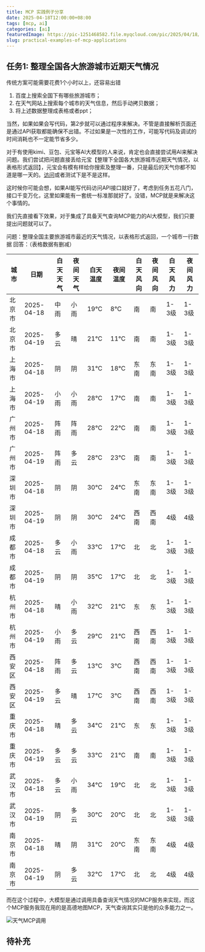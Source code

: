 ```yaml
---
title: MCP 实践例子分享
date: 2025-04-18T12:00:00+08:00
tags: [mcp, ai]
categories: [ai]
featuredImage: https://pic-1251468582.file.myqcloud.com/pic/2025/04/18/29ueFR.jpg
slug: practical-examples-of-mcp-applications
---
```



## 任务1: 整理全国各大旅游城市近期天气情况

传统方案可能需要花费1个小时以上，还容易出错

1. 百度上搜索全国下有哪些旅游城市；
2. 在天气网站上搜索每个城市的天气信息，然后手动拷贝数据；
3. 将上述数据整理成表格或者ppt；

当然，如果如果会写代码，第2步就可以通过程序来解决。不管是直接解析页面还是通过API获取都能确保不出错。不过如果是一次性的工作，可能写代码及调试的时间消耗也不一定能节省多少。

对于有使用kimi、豆包、元宝等AI大模型的人来说，肯定也会直接尝试用AI来解决问题。我们尝试把问题直接丢给元宝【整理下全国各大旅游城市近期天气情况，以表格形式返回】，元宝会有模有样给你搜索及整理一番，只是最后的天气你都不知道是哪一天的。[访问](https://yuanbao.tencent.com/bot/app/share/chat/ntQkP3iMLbBN)或者测试下是不是这样。

这时候你可能会想，如果AI能写代码访问API接口就好了，考虑到任务五花八门，接口千变万化，这里如果能有一套统一标准那就好了。没错，MCP就是来解决这个事情的。

我们先直接看下效果，对于集成了具备天气查询MCP能力的AI大模型，我们只要提出问题就可以了。

问题：整理全国主要旅游城市最近的天气情况，以表格形式返回，一个城市一行数据
回答：（表格数据有删减）

| 城市   | 日期       | 白天天气 | 夜间天气 | 白天温度 | 夜间温度 | 白天风向 | 夜间风向 | 白天风力 | 夜间风力 |
| ------ | ---------- | -------- | -------- | -------- | -------- | -------- | -------- | -------- | -------- |
| 北京市 | 2025-04-18 | 中雨     | 小雨     | 19℃      | 8℃       | 南       | 南       | 1-3级    | 1-3级    |
| 北京市 | 2025-04-19 | 多云     | 晴       | 21℃      | 11℃      | 南       | 南       | 1-3级    | 1-3级    |
| 上海市 | 2025-04-18 | 阴       | 阴       | 31℃      | 18℃      | 东南     | 东南     | 1-3级    | 1-3级    |
| 上海市 | 2025-04-19 | 小雨     | 小雨     | 28℃      | 17℃      | 南       | 南       | 1-3级    | 1-3级    |
| 广州市 | 2025-04-18 | 阵雨     | 阵雨     | 28℃      | 22℃      | 南       | 南       | 1-3级    | 1-3级    |
| 广州市 | 2025-04-19 | 阵雨     | 多云     | 28℃      | 23℃      | 南       | 南       | 1-3级    | 1-3级    |
| 深圳市 | 2025-04-18 | 阴       | 阴       | 30℃      | 24℃      | 东南     | 东南     | 1-3级    | 1-3级    |
| 深圳市 | 2025-04-19 | 阴       | 阴       | 30℃      | 24℃      | 西南     | 西南     | 4级      | 4级      |
| 成都市 | 2025-04-18 | 多云     | 小雨     | 33℃      | 17℃      | 北       | 北       | 1-3级    | 1-3级    |
| 成都市 | 2025-04-19 | 阴       | 阴       | 35℃      | 17℃      | 北       | 北       | 1-3级    | 1-3级    |
| 杭州市 | 2025-04-18 | 晴       | 小雨     | 32℃      | 21℃      | 东       | 东       | 1-3级    | 1-3级    |
| 杭州市 | 2025-04-19 | 小雨     | 多云     | 29℃      | 21℃      | 西南     | 西南     | 1-3级    | 1-3级    |
| 西安区 | 2025-04-18 | 阵雨     | 多云     | 13℃      | 3℃       | 西南     | 西南     | 1-3级    | 1-3级    |
| 西安区 | 2025-04-19 | 多云     | 晴       | 17℃      | 3℃       | 西南     | 西南     | 1-3级    | 1-3级    |
| 重庆市 | 2025-04-18 | 晴       | 多云     | 34℃      | 21℃      | 东       | 东       | 1-3级    | 1-3级    |
| 重庆市 | 2025-04-19 | 多云     | 多云     | 33℃      | 21℃      | 南       | 南       | 1-3级    | 1-3级    |
| 武汉市 | 2025-04-18 | 多云     | 小雨     | 34℃      | 19℃      | 北       | 北       | 1-3级    | 1-3级    |
| 武汉市 | 2025-04-19 | 阴       | 多云     | 30℃      | 20℃      | 北       | 北       | 1-3级    | 1-3级    |
| 南京市 | 2025-04-18 | 晴       | 阴       | 31℃      | 20℃      | 东南     | 东南     | 4级      | 4级      |
| 南京市 | 2025-04-19 | 阴       | 多云     | 32℃      | 17℃      | 北       | 北       | 4级      | 4级      |

而在这个过程中，大模型是通过调用具备查询天气情况的MCP服务来实现，而这个MCP服务我现在用的是高德地图MCP，天气查询其实只是他的众多能力之一。

![天气MCP调用](https://pic-1251468582.file.myqcloud.com/pic/2025/04/18/SSXGRw.png)

## 待补充
